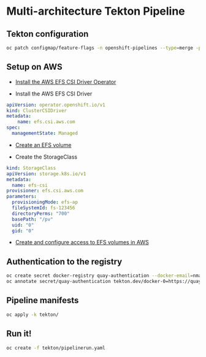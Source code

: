 # Multi-architecture Tekton Pipeline

## Tekton configuration

```sh
oc patch configmap/feature-flags -n openshift-pipelines --type=merge -p '{"data":{"disable-affinity-assistant":"true"}}'
```

## Setup on AWS

- [Install the AWS EFS CSI Driver Operator](https://docs.openshift.com/container-platform/4.15/storage/container_storage_interface/persistent-storage-csi-aws-efs.html#persistent-storage-csi-olm-operator-install_persistent-storage-csi-aws-efs)

- Install the AWS EFS CSI Driver

```yaml
apiVersion: operator.openshift.io/v1
kind: ClusterCSIDriver
metadata:
    name: efs.csi.aws.com
spec:
  managementState: Managed
```

- [Create an EFS volume](https://docs.aws.amazon.com/efs/latest/ug/gs-step-two-create-efs-resources.html)

- Create the StorageClass

```yaml
kind: StorageClass
apiVersion: storage.k8s.io/v1
metadata:
  name: efs-csi
provisioner: efs.csi.aws.com
parameters:
  provisioningMode: efs-ap
  fileSystemId: fs-123456
  directoryPerms: "700"
  basePath: "/pv"
  uid: "0"
  gid: "0"
```

- [Create and configure access to EFS volumes in AWS](https://docs.openshift.com/container-platform/4.15/storage/container_storage_interface/persistent-storage-csi-aws-efs.html#efs-create-volume_persistent-storage-csi-aws-efs)

## Authentication to the registry

```sh
oc create secret docker-registry quay-authentication --docker-email=nmasse@redhat.com --docker-username=nmasse --docker-password=REDACTED --docker-server=quay.io
oc annotate secret/quay-authentication tekton.dev/docker-0=https://quay.io
```

## Pipeline manifests

```sh
oc apply -k tekton/
```

## Run it!

```sh
oc create -f tekton/pipelinerun.yaml
```
